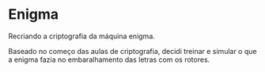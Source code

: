# Enigma
Recriando a criptografia da máquina enigma.

Baseado no começo das aulas de criptografia, decidi treinar e simular o que a enigma fazia no embaralhamento das letras com os rotores.
